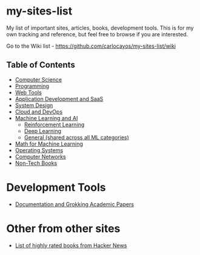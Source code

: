 # my-sites-list

My list of important sites, articles, books, development tools. This is for my own tracking and reference, but feel free to browse if you are interested.

Go to the Wiki list - https://github.com/carlocayos/my-sites-list/wiki

## Table of Contents
* [Computer Science](https://github.com/carlocayos/my-sites-list/wiki/Computer-Science)
* [Programming](https://github.com/carlocayos/my-sites-list/wiki/Programming)
* [Web Tools](https://github.com/carlocayos/my-sites-list/wiki/Web-Tools)
* [Application Development and SaaS](https://github.com/carlocayos/my-sites-list/wiki/Application-Development-and-SaaS)
* [System Design](https://github.com/carlocayos/my-sites-list/wiki/System-Design)
* [Cloud and DevOps](https://github.com/carlocayos/my-sites-list/wiki/Cloud-and-DevOps)
* [Machine Learning and AI](https://github.com/carlocayos/my-sites-list/wiki/Machine-Learning-and-AI)
  * [Reinforcement Learning](https://github.com/carlocayos/my-sites-list/wiki/Machine-Learning-and-AI#reinforcement-learning)
  * [Deep Learning](https://github.com/carlocayos/my-sites-list/wiki/Machine-Learning-and-AI#deep-learning)
  * [General (shared across all ML categories)](https://github.com/carlocayos/my-sites-list/wiki/Machine-Learning-and-AI#general)
* [Math for Machine Learning](https://github.com/carlocayos/my-sites-list/wiki/Math-for-Machine-Learning)
* [Operating Systems](https://github.com/carlocayos/my-sites-list/wiki/Operating-Systems)
* [Computer Networks](https://github.com/carlocayos/my-sites-list/wiki/Computer-Networks)
* [Non-Tech Books](https://github.com/carlocayos/my-sites-list/wiki/Non-Tech-Books)

# Development Tools
* [Documentation and Grokking Academic Papers](https://github.com/carlocayos/my-sites-list/wiki/Documentation-and-Grokking-Academic-Papers)

# Other from other sites
* [List of highly rated books from Hacker News](https://hacker-recommended-books.vercel.app/category/0/all-time/page/0/0)

